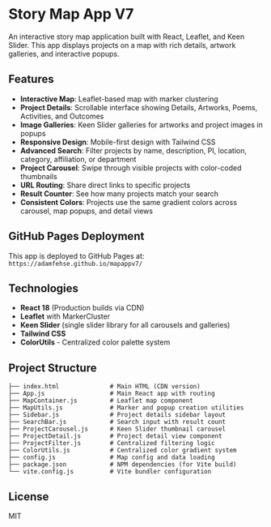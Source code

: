 # Story Map App V7

An interactive story map application built with React, Leaflet, and Keen Slider. This app displays projects on a map with rich details, artwork galleries, and interactive popups.


## Features

- **Interactive Map**: Leaflet-based map with marker clustering
- **Project Details**: Scrollable interface showing Details, Artworks, Poems, Activities, and Outcomes
- **Image Galleries**: Keen Slider galleries for artworks and project images in popups
- **Responsive Design**: Mobile-first design with Tailwind CSS
- **Advanced Search**: Filter projects by name, description, PI, location, category, affiliation, or department
- **Project Carousel**: Swipe through visible projects with color-coded thumbnails
- **URL Routing**: Share direct links to specific projects
- **Result Counter**: See how many projects match your search
- **Consistent Colors**: Projects use the same gradient colors across carousel, map popups, and detail views

## GitHub Pages Deployment

This app is deployed to GitHub Pages at: `https://adamfehse.github.io/mapappv7/`

## Technologies

- **React 18** (Production builds via CDN)
- **Leaflet** with MarkerCluster
- **Keen Slider** (single slider library for all carousels and galleries)
- **Tailwind CSS**
- **ColorUtils** - Centralized color palette system

## Project Structure

```
├── index.html              # Main HTML (CDN version)
├── App.js                  # Main React app with routing
├── MapContainer.js         # Leaflet map component
├── MapUtils.js             # Marker and popup creation utilities
├── Sidebar.js              # Project details sidebar layout
├── SearchBar.js            # Search input with result count
├── ProjectCarousel.js      # Keen Slider thumbnail carousel
├── ProjectDetail.js        # Project detail view component
├── ProjectFilter.js        # Centralized filtering logic
├── ColorUtils.js           # Centralized color gradient system
├── config.js               # Map config and data loading
├── package.json            # NPM dependencies (for Vite build)
└── vite.config.js          # Vite bundler configuration
```

## License

MIT
